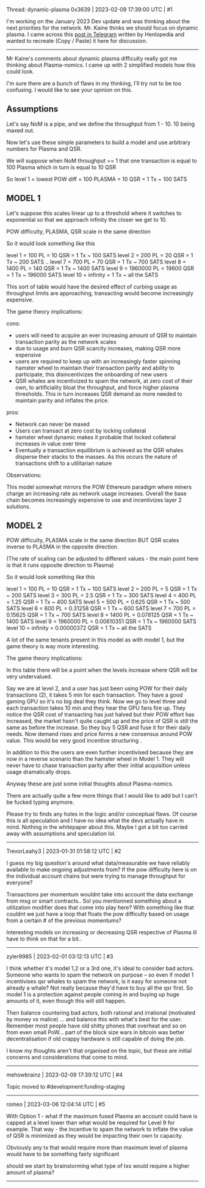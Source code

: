 Thread: dynamic-plasma
0x3639 | 2023-02-09 17:39:00 UTC | #1

I'm working on the January 2023 Dev update and was thinking about the next priorities for the network.  Mr. Kaine thinks we should focus on dynamic plasma.  I came across this [post in Telegram](https://t.me/zenonnetwork/267337) written by Henlopedia and wanted to recreate (Copy / Paste) it here for discussion.  

--- 

Mr Kaine's comments about dynamic plasma difficulty really got me thinking about Plasma-nomics.
I came up with 2 simplified models how this could look.

I'm sure there are a bunch of flaws in my thinking, I'll try not to be too confusing. 
I would like to see your opinion on this.

## Assumptions 

Let's say NoM is a pipe, and we define the throughput from 1 - 10.
10 being maxed out. 

Now let's use these simple parameters to build a model and use arbitrary numbers for Plasma and QSR. 

We will suppose when NoM throughput == 1 that one transaction is equal to 100 Plasma which in turn is equal to 10 QSR 

So level 1 = lowest POW diff = 100 PLASMA = 10 QSR = 1 Tx ~ 100 SATS

## MODEL 1
Let's suppose this scales linear up to a threshold where it switches to exponential so that we approach infinity the closer we get to 10.

POW difficulty, PLASMA, QSR scale in the same direction

So it would look something like this 

level 1 = 100 PL = 10 QSR = 1 Tx ~ 100 SATS
level 2 = 200 PL = 20 QSR = 1 Tx ~ 200 SATS
..
level 7 = 700 PL = 70 QSR = 1 Tx ~ 700 SATS
level 8 = 1400 PL = 140 QSR = 1 Tx ~ 1400 SATS
level 9 = 1960000 PL = 19600 QSR = 1 Tx ~ 196000 SATS
level 10 = infinity = 1 Tx ~ all the SATS

This sort of table would have the desired effect of curbing usage as throughput limits are approaching, transacting would become increasingly expensive.

The game theory implications:

cons:

- users will need to acquire an ever increasing amount of QSR to maintain transaction parity as the network scales
- due to usage and burn QSR scarcity increases, making QSR more expensive
- users are required to keep up with an increasingly faster spinning hamster wheel to maintain their transaction parity and ability to participate, this disincentivizes the onboarding of new users
- QSR whales are incentivized to spam the network, at zero cost of their own, to artificiality bloat the throughput, and force higher plasma thresholds. This in turn increases QSR demand as more needed to maintain parity and inflates the price.

pros:
 
- Network can never be maxed
- Users can transact at zero cost by locking collateral 
- hamster wheel dynamic makes it probable that locked collateral increases in value over time  
- Eventually a transaction equilibrium is achieved as the QSR whales disperse their stacks to the masses. As this occurs the nature of transactions  shift to a utilitarian nature 

Observations:

This model somewhat mirrors the POW Ethereum paradigm where miners charge an increasing rate as network usage increases. Overall the base chain becomes increasingly expensive to use and incentivizes layer 2 solutions.

## MODEL 2

POW difficulty, PLASMA scale in the same direction BUT QSR scales inverse to PLASMA in the opposite direction. 

(The rate of scaling can be adjusted to different values - the main point here is that it runs opposite direction to Plasma)

So it would look something like this 

level 1 = 100 PL = 10 QSR = 1 Tx ~ 100 SATS
level 2 = 200 PL =  5 QSR = 1 Tx ~ 200 SATS
level 3 = 300 PL =  2.5 QSR = 1 Tx ~ 300 SATS
level 4 = 400 PL =  1.25 QSR = 1 Tx ~ 400 SATS
level 5 = 500 PL =  0.625 QSR = 1 Tx ~ 500 SATS
level 6 = 600 PL =  0.31258 QSR = 1 Tx ~ 600 SATS
level 7 = 700 PL =  0.15625 QSR = 1 Tx ~ 700 SATS
level 8 = 1400 PL = 0.078125 QSR = 1 Tx ~ 1400 SATS
level 9 = 1960000 PL = 0.00610351 QSR = 1 Tx ~ 1960000 SATS
level 10 = infinity = 0.00000372 QSR = 1 Tx ~ all the SATS


A lot of the same tenants present in this model as with model 1, but the game theory is way more interesting.

The game theory implications:

In this table there will be a point when the levels increase where QSR will be very undervalued.

Say we are at level 2, and a user has just been using POW for their daily transactions (2), it takes 5 min for each transaction. 
They have a good gaming GPU so it's no big deal they think. Now we go to level three and each transaction takes 10 min and they hear the GPU fans fire up.
They notice the QSR cost of transacting has just halved but their POW effort has increased, the market hasn't quite caught up and the price of QSR is still the same as before the increase. So they buy 5 QSR and fuse it for their daily needs. Now demand rises and price forms a new consensus around POW value. 
This would be very good incentive structuring .

In addition to this the users are even further incentivised because they are now in a reverse scenario than the hamster wheel in Model 1. They will never have to chase transaction parity after their initial acquisition unless usage dramatically drops.

Anyway these are just some initial thoughts about Plasma-nomics.

There are actually quite a few more things that I would like to add but I can't be fucked typing anymore.

Please try to finds any holes in the logic and/or conceptual flaws. Of course this is all speculation and I have no idea what the devs actually have in mind. Nothing in the whitepaper about this. Maybe I got a bit too carried away with assumptions and speculation lol.

-------------------------

TrevorLeahy3 | 2023-01-31 01:58:12 UTC | #2

I guess my big question's around what data/measurable we have reliably available to make ongoing adjustments from? If the pow difficulty here is on the individual account chains but were trying to manage throughput for everyone? 


Transactions per momentum wouldnt take into account the data exchange from msg or smart contracts.. Sol you mentionned something about a utilization modifier does that come into play here? With something like that couldnt  we just have a loop that floats the pow difficulty based on usage from a certain # of the previous momentums? 

Interesting models on increasing or decreasing QSR respective of Plasma ill have to think on that for a bit..

-------------------------

zyler9985 | 2023-02-01 03:12:13 UTC | #3

I think whether it's model 1,2 or a 3rd one, it's ideal to consider bad actors. Someone who wants to spam the network on purpose – so even if model 1 incentivises qsr whales to spam the network, is it easy for someone not already a whale? Not really because they'd have to buy all the qsr first. So model 1 is a protection against people coming in and buying up huge amounts of it, even though this will still happen.

Then balance countering bad actors, both rational and irrational (motivated by money vs malice) ... and balance this with what's best for the user. Remember most people have old shitty phones that overheat and so on from even small PoW... part of the block size wars in bitcoin was better decentralisation if old crappy hardware is still capable of doing the job. 

I know my thoughts aren't that organised on the topic, but these are initial concerns and considerations that come to mind.

-------------------------

mehowbrainz | 2023-02-09 17:39:12 UTC | #4

Topic moved to #development:funding-staging

-------------------------

romeo | 2023-03-06 12:04:14 UTC | #5

With Option 1 - what if the maximum fused Plasma an account could have is capped at a level lower than what would be required for Level 9 for example. That way - the incentive to spam the network to inflate the value of QSR is minimized as they would be impacting their own tx capacity.

Obviously any tx that would require more than maximum level of plasma would have to be something fairly significant 

should we start by brainstorming what type of txs would require a higher amount of plasma?

-------------------------


